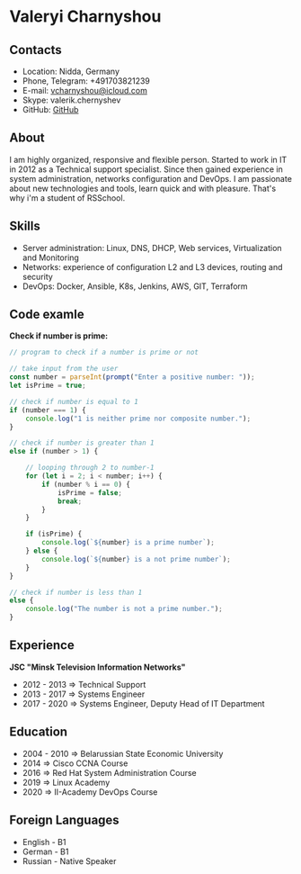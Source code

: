 # Valeryi Charnyshou

## Contacts

* Location: Nidda, Germany
* Phone, Telegram: +491703821239
* E-mail: vcharnyshou@icloud.com
* Skype: valerik.chernyshev
* GitHub: [GitHub](https://github.com/valeryicharnyshou)

## About

I am highly organized, responsive and flexible person. Started to work in IT in 2012
as a Technical support specialist. Since then gained experience in system administration,
networks configuration and DevOps. I am passionate about new technologies and tools,
learn quick and with pleasure. That's why i'm a student of RSSchool.

## Skills

* Server administration: Linux, DNS, DHCP, Web services, Virtualization and Monitoring
* Networks: experience of configuration L2 and L3 devices, routing and security
* DevOps: Docker, Ansible, K8s, Jenkins, AWS, GIT, Terraform

## Code examle

**Check if number is prime:**

```javascript
// program to check if a number is prime or not

// take input from the user
const number = parseInt(prompt("Enter a positive number: "));
let isPrime = true;

// check if number is equal to 1
if (number === 1) {
    console.log("1 is neither prime nor composite number.");
}

// check if number is greater than 1
else if (number > 1) {

    // looping through 2 to number-1
    for (let i = 2; i < number; i++) {
        if (number % i == 0) {
            isPrime = false;
            break;
        }
    }

    if (isPrime) {
        console.log(`${number} is a prime number`);
    } else {
        console.log(`${number} is a not prime number`);
    }
}

// check if number is less than 1
else {
    console.log("The number is not a prime number.");
}
```

## Experience

**JSC "Minsk Television Information Networks"**
* 2012 - 2013 => Technical Support
* 2013 - 2017 => Systems Engineer
* 2017 - 2020 => Systems Engineer, Deputy Head of IT Department

## Education

* 2004 - 2010 => Belarussian State Economic University
* 2014 => Cisco CCNA Course
* 2016 => Red Hat System Administration Course
* 2019 => Linux Academy
* 2020 => II-Academy DevOps Course

## Foreign Languages
* English - B1
* German - B1
* Russian - Native Speaker
